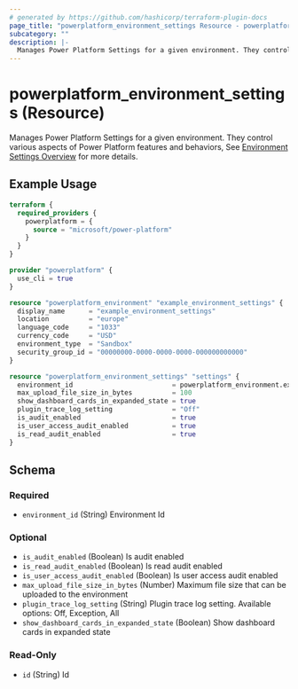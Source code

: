```yaml
---
# generated by https://github.com/hashicorp/terraform-plugin-docs
page_title: "powerplatform_environment_settings Resource - powerplatform"
subcategory: ""
description: |-
  Manages Power Platform Settings for a given environment. They control various aspects of Power Platform features and behaviors, See Environment Settings Overview https://learn.microsoft.com/en-us/power-platform/admin/admin-settings for more details.
---
```


# powerplatform_environment_settings (Resource)

Manages Power Platform Settings for a given environment. They control various aspects of Power Platform features and behaviors, See [Environment Settings Overview](https://learn.microsoft.com/en-us/power-platform/admin/admin-settings) for more details.

## Example Usage

```terraform
terraform {
  required_providers {
    powerplatform = {
      source = "microsoft/power-platform"
    }
  }
}

provider "powerplatform" {
  use_cli = true
}

resource "powerplatform_environment" "example_environment_settings" {
  display_name      = "example_environment_settings"
  location          = "europe"
  language_code     = "1033"
  currency_code     = "USD"
  environment_type  = "Sandbox"
  security_group_id = "00000000-0000-0000-0000-000000000000"
}

resource "powerplatform_environment_settings" "settings" {
  environment_id                         = powerplatform_environment.example_environment_settings.id
  max_upload_file_size_in_bytes          = 100
  show_dashboard_cards_in_expanded_state = true
  plugin_trace_log_setting               = "Off"
  is_audit_enabled                       = true
  is_user_access_audit_enabled           = true
  is_read_audit_enabled                  = true
}
```

<!-- schema generated by tfplugindocs -->
## Schema

### Required

- `environment_id` (String) Environment Id

### Optional

- `is_audit_enabled` (Boolean) Is audit enabled
- `is_read_audit_enabled` (Boolean) Is read audit enabled
- `is_user_access_audit_enabled` (Boolean) Is user access audit enabled
- `max_upload_file_size_in_bytes` (Number) Maximum file size that can be uploaded to the environment
- `plugin_trace_log_setting` (String) Plugin trace log setting. Available options: Off, Exception, All
- `show_dashboard_cards_in_expanded_state` (Boolean) Show dashboard cards in expanded state

### Read-Only

- `id` (String) Id
